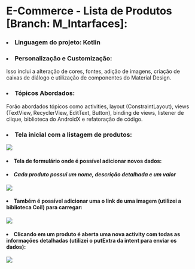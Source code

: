 # E-Commerce - Lista de Produtos [Branch: M_Intarfaces]:
<p> 
  
### <li> Linguagem do projeto: Kotlin </li>

### <li> Personalização e Customização: </li>
Isso inclui a alteração de cores, fontes, adição de imagens, criação de caixas de diálogo e utilização de componentes do Material Design.

### <li> Tópicos Abordados: </li>
Forão abordados tópicos como activities, layout (ConstraintLayout), views (TextView, RecyclerView, EditText, Button), binding de views, listener de clique, biblioteca do AndroidX e refatoração de código.

### <li> Tela inicial com a listagem de produtos: </li>

<img src="https://github.com/darleyleal98/lista-de-produtos/assets/132721098/3a92ccc7-872d-483f-a9fa-a2a91aef857e)"> </img>

  #### <li> Tela de formulário onde é possível adicionar novos dados: </li>
  #### <li> *Cada produto possui um nome, descrição detalhada e um valor* </li> 

<img src="(https://github.com/darleyleal98/lista-de-produtos/assets/132721098/ffaf3ce8-00d6-4ec4-9f86-0bc5f7182836)"> </img>

   #### <li> Também é possível adicionar uma o link de uma imagem (utilizei a biblioteca Coil) para carregar:   </li> 

<img src="https://github.com/darleyleal98/lista-de-produtos/assets/132721098/3f896b45-5f7e-4091-8e49-f59eab29641b)"> </img> <br>

#### <li> Clicando em um produto é aberta uma nova activity com todas as informações detalhadas (utilizei o putExtra da intent para enviar os dados):  </li>

 <img src="https://github.com/darleyleal98/lista-de-produtos/assets/132721098/9bd6d839-4a07-4d51-81cc-dc0b555123c3)"> </img>

